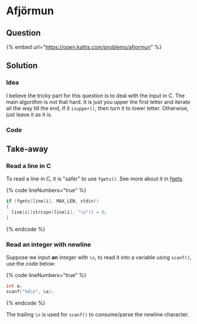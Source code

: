# Afjörmun

## Question

{% embed url="https://open.kattis.com/problems/afjormun" %}

## Solution

### Idea

I believe the tricky part for this question is to deal with the input in C. The main algorithm is not that hard. It is just you upper the first letter and iterate all the way till the end, if it `isupper()`, then turn it to lower letter. Otherwise, just leave it as it is.

### Code

## Take-away

### Read a line in C

To read a line in C, it is "safer" to use `fgets()`. See more about it in [fgets](https://app.gitbook.com/s/KipySCGxC8NC1UpA24DS/lec-tut-lab-exes/lecture/lec-11-strcut-and-standard-i-o#fgets "mention").

{% code lineNumbers="true" %}
```c
if (fgets(line[i], MAX_LEN, stdin))
{
  line[i][strcspn(line[i], "\n")] = 0;
}
```
{% endcode %}

### Read an integer with newline

Suppose we input **an** integer with `\n`, to read it into a variable using `scanf()`, use the code below:

{% code lineNumbers="true" %}
```c
int a;
scanf("%d\n", &a);
```
{% endcode %}

The trailing `\n` is used for `scanf()` to consume/parse the newline character.

